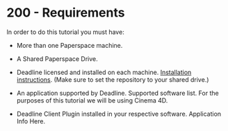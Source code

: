 # 200 - Requirements

In order to do this tutorial you must have:

- More than one Paperspace machine.

- A Shared Paperspace Drive.

- Deadline licensed and installed on each machine. [Installation instructions](http://docs.thinkboxsoftware.com/products/deadline/9.0/1_User%20Manual/?ref=blog.paperspace.com#quick-install). (Make sure to set the repository to your shared drive.)

- An application supported by Deadline. Supported software list. For the purposes of this tutorial we will be using Cinema 4D.

- Deadline Client Plugin installed in your respective software. Application Info Here.
